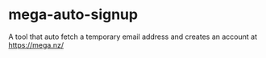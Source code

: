 # mega-auto-signup
 A tool that auto fetch a temporary email address and creates an account at https://mega.nz/
